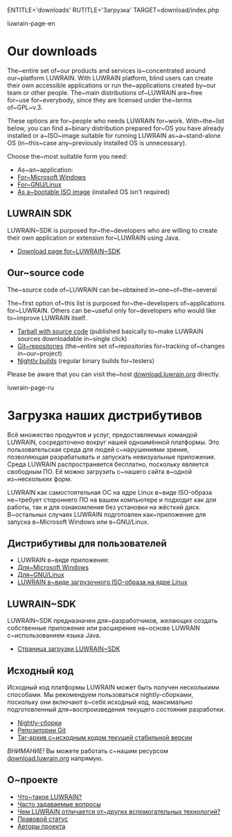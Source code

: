 

ENTITLE='downloads'
RUTITLE='Загрузка'
TARGET=download/index.php

luwrain-page-en

# Our downloads

The~entire set of~our products and services is~concentrated around our~platform LUWRAIN.
With LUWRAIN platform,
blind users can create their own accessible applications or run the~applications
created by~our team or other people.
The~main distributions of~LUWRAIN are~free for~use for~everybody, since they are licensed under the~terms of~GPL~v.3.

These options are for~people who needs LUWRAIN for~work. 
With~the~list below, you can find a~binary distribution prepared for~OS you have already installed or 
a~ISO~image suitable for running LUWRAIN as~a~stand-alone OS (in~this~case any~previously installed OS is unnecessary).

Choose the~most suitable form you need:

* As~an~application:
 * [For~Microsoft Windows](local:windows/)
 * [For~GNU/Linux](local:linux/)
 * [As a~bootable ISO image](local:iso/) (installed OS isn't required)

## LUWRAIN SDK

LUWRAIN~SDK is purposed for~the~developers who are willing to create
their own application or extension for~LUWRAIN using Java.

* [Download page for~LUWRAIN~SDK](local:sdk/)

## Our~source code

The~source code of~LUWRAIN can be~obtained in~one~of~the~several 

The~first option of~this list is purposed for~the~developers
of~applications for~LUWRAIN.
Others can be~useful only for~developers who would like to~improve LUWRAIN itself.


* [Tarball with source code](local:tarball/) (published basically to~make LUWRAIN sources downloadable in~single click)
* [Git~repositories](local:git/) (the~entire set of~repositories for~tracking of~changes in~our~project)
* [Nightly builds](local:nightly/) (regular binary builds for~testers)

Please be aware that you can visit the~host [download.luwrain.org](http://download.luwrain.org) directly.


luwrain-page-ru

# Загрузка наших дистрибутивов

Всё множество продуктов и услуг, предоставляемых командой LUWRAIN, сосредоточено вокруг нашей одноимённой платформы.
Это пользовательская среда для людей с~нарушениями зрения, 
позволяющая разрабатывать и запускать невизуальные приложения. 
Среда LUWRAIN распространяется бесплатно, поскольку является свободным ПО. 
Её можно загрузить с~нашего сайта в~одной из~нескольких форм.

LUWRAIN как самостоятельная ОС на ядре Linux в~виде ISO-образа не~требует стороннего ПО на вашем компьютере  и подходит как для работы,
так и для ознакомления без установки на жёсткий диск.
В~остальных случаях LUWRAIN подготовлен как~приложение для запуска в~Microsoft Windows или в~GNU/Linux.

## Дистрибутивы для пользователей

* LUWRAIN в~виде приложения:
 * [Для~Microsoft Windows](local:windows/)
 * [Для~GNU/Linux](local:linux/)
* [LUWRAIN в~виде загрузочного ISO-образа на ядре Linux](local:iso/)

## LUWRAIN~SDK

LUWRAIN~SDK предназначен для~разработчиков,
желающих создать собственные приложение или расширение на~основе LUWRAIN с~использованием языка Java.

* [Страница загрузки LUWRAIN~SDK](local:sdk/)

## Исходный код

Исходный код платформы LUWRAIN может быть получен несколькими способами.
Мы рекомендуем пользоваться  nightly-сборками,
поскольку они включают в~себя исходный код,
максимально подготовленный для~воспроизведения текущего состояния разработки.

* [Nightly-сборки](local:nightly/)
* [Репозитории Git](local:git/)
* [Tar-архив с~исходным кодом текущей стабильной версии](local:tarball/)

_ВНИМАНИЕ!_
Вы можете работать с~нашим ресурсом [download.luwrain.org](http://download.luwrain.org) напрямую.


## О~проекте

* [Что~такое LUWRAIN?](local:/doc/about/)
* [Часто задаваемые вопросы](local:/doc/faq/)
* [Чем LUWRAIN отличается от~других вспомогательных технологий?](local:/doc/difference/)
* [Правовой статус](local:/doc/legal/)
* [Авторы проекта](local:/doc/authors/)

